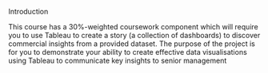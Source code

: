 Introduction

This course has a 30%-weighted coursework component which will require you to use Tableau to create a story (a collection of dashboards) to discover commercial insights from a provided dataset. The purpose of the project is for you to demonstrate your ability to create effective data visualisations using Tableau to communicate key insights to senior management

